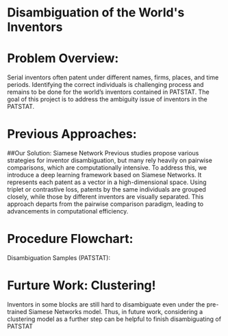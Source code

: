 # Disambiguation of the World's Inventors

Problem Overview:
======
Serial inventors often patent under different names, firms, places, and time periods. Identifying the correct individuals is challenging process and remains to be done for the world’s inventors contained in PATSTAT. The goal of this project is to address the ambiguity issue of inventors in the PATSTAT.

Previous Approaches:
======
##Our Solution: Siamese Network
Previous studies propose various strategies for inventor disambiguation, but many rely heavily on pairwise comparisons, which are computationally intensive. To address this, we introduce a deep learning framework based on Siamese Networks. It represents each patent as a vector in a high-dimensional space. Using triplet or contrastive loss, patents by the same individuals are grouped closely, while those by different inventors are visually separated. This approach departs from the pairwise comparison paradigm, leading to advancements in computational efficiency.

Procedure Flowchart:
======
Disambiguation Samples (PATSTAT):

Furture Work: Clustering!
======
Inventors in some blocks are still hard to disambiguate even under the pre-trained Siamese Networks model. Thus, in future work, considering a clustering model as a further step can be helpful to finish disambiguating of PATSTAT



